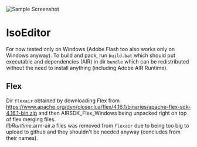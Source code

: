 ![Sample Screenshot](docs/catch_the_eye.png)

# IsoEditor
For now tested only on Windows (Adobe Flash too also works only on Windows anyway). To build and pack, run `build.bat` which should put executable and dependencies (AIR) in dir `bundle` which can be redistributed without the need to install anything (including Adobe AIR Runtime).

## Flex
Dir `flexair` obtained by downloading Flex from https://www.apache.org/dyn/closer.lua/flex/4.16.1/binaries/apache-flex-sdk-4.16.1-bin.zip and then AIRSDK_Flex_Windows being unpacked right on top of flex merging files.  
*libRuntime*.arm-air.a files was removed from `flexair` due to being too big to upload to github and they shouldn't be needed anyway (concludes from their names).
